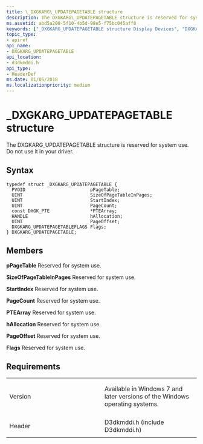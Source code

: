 ```yaml
---
title: \_DXGKARG\_UPDATEPAGETABLE structure
description: The DXGKARG\_UPDATEPAGETABLE structure is reserved for system use. Do not use it in your driver.
ms.assetid: abd5a200-5f10-4b5d-98e5-f75bc045aff8
keywords: ["_DXGKARG_UPDATEPAGETABLE structure Display Devices", "DXGKARG_UPDATEPAGETABLE structure Display Devices"]
topic_type:
- apiref
api_name:
- DXGKARG_UPDATEPAGETABLE
api_location:
- d3dkmddi.h
api_type:
- HeaderDef
ms.date: 01/05/2018
ms.localizationpriority: medium
---
```


# \_DXGKARG\_UPDATEPAGETABLE structure


The DXGKARG\_UPDATEPAGETABLE structure is reserved for system use. Do not use it in your driver.

Syntax
------

```ManagedCPlusPlus
typedef struct _DXGKARG_UPDATEPAGETABLE {
  PVOID                        pPageTable;
  UINT                         SizeOfPageTableInPages;
  UINT                         StartIndex;
  UINT                         PageCount;
  const DXGK_PTE               *PTEArray;
  HANDLE                       hAllocation;
  UINT                         PageOffset;
  DXGKARG_UPDATEPAGETABLEFLAGS Flags;
} DXGKARG_UPDATEPAGETABLE;
```

Members
-------

**pPageTable**
Reserved for system use.

**SizeOfPageTableInPages**
Reserved for system use.

**StartIndex**
Reserved for system use.

**PageCount**
Reserved for system use.

**PTEArray**
Reserved for system use.

**hAllocation**
Reserved for system use.

**PageOffset**
Reserved for system use.

**Flags**
Reserved for system use.

Requirements
------------

<table>
<colgroup>
<col width="50%" />
<col width="50%" />
</colgroup>
<tbody>
<tr class="odd">
<td align="left"><p>Version</p></td>
<td align="left"><p>Available in Windows 7 and later versions of the Windows operating systems.</p></td>
</tr>
<tr class="even">
<td align="left"><p>Header</p></td>
<td align="left">D3dkmddi.h (include D3dkmddi.h)</td>
</tr>
</tbody>
</table>

 

 





